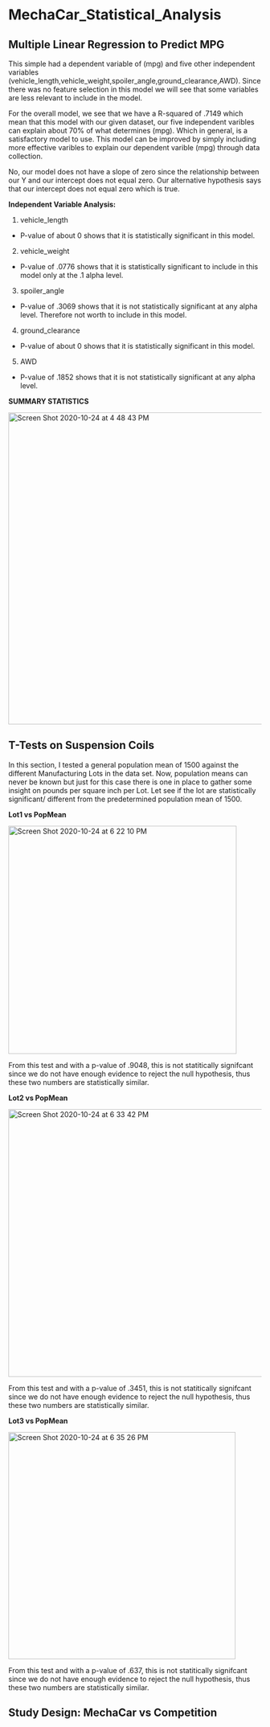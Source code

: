 # MechaCar_Statistical_Analysis

## Multiple Linear Regression to Predict MPG

This simple had a dependent variable of (mpg) and five other independent variables (vehicle_length,vehicle_weight,spoiler_angle,ground_clearance,AWD). Since there was no feature selection in this model we will see that some variables are less relevant to include in the model. 

For the overall model, we see that we have a R-squared of .7149 which mean that this model with our given dataset, our five independent varibles can explain about 70% of what determines (mpg). Which in general, is a satisfactory model to use. This model can be improved by simply including more effective varibles to explain our dependent varible (mpg) through data collection. 

No, our model does not have a slope of zero since the relationship between our Y and our intercept does not equal zero. Our alternative hypothesis says that our intercept does not equal zero which is true.  

**Independent Variable Analysis:**
1. vehicle_length
  - P-value of about 0 shows that it is statistically significant in this model.
2. vehicle_weight
  - P-value of .0776 shows that it is statistically significant to include in this model only at the .1 alpha level.
3. spoiler_angle
  - P-value of .3069 shows that it is not statistically significant at any alpha level. Therefore not worth to include in this model.
4. ground_clearance
  - P-value of about 0 shows that it is statistically significant in this model. 
5. AWD
  - P-value of .1852 shows that it is not statistically significant at any alpha level. 
  
**SUMMARY STATISTICS**


<img width="621" alt="Screen Shot 2020-10-24 at 4 48 43 PM" src="https://user-images.githubusercontent.com/67808057/97096144-c54d3980-161c-11eb-9e8b-055c204e669e.png">

  
## T-Tests on Suspension Coils

In this section, I tested a general population mean of 1500 against the different Manufacturing Lots in the data set. Now, population means can never be known but just for this case there is one in place to gather some insight on pounds per square inch per Lot. Let see if the lot are statistically significant/ different from the predetermined population mean of 1500. 

**Lot1 vs PopMean**


<img width="454" alt="Screen Shot 2020-10-24 at 6 22 10 PM" src="https://user-images.githubusercontent.com/67808057/97096876-59240300-1627-11eb-8f8b-6445a083d9bc.png">


From this test and with a p-value of .9048, this is not statitically signifcant since we do not have enough evidence to reject the null hypothesis, thus these two numbers are statistically similar. 


**Lot2 vs PopMean**

<img width="533" alt="Screen Shot 2020-10-24 at 6 33 42 PM" src="https://user-images.githubusercontent.com/67808057/97096893-9a1c1780-1627-11eb-874d-3453595a24b0.png">


From this test and with a p-value of .3451, this is not statitically signifcant since we do not have enough evidence to reject the null hypothesis, thus these two numbers are statistically similar. 


**Lot3 vs PopMean**

<img width="452" alt="Screen Shot 2020-10-24 at 6 35 26 PM" src="https://user-images.githubusercontent.com/67808057/97096898-c041b780-1627-11eb-8a26-581acb4b255f.png">


From this test and with a p-value of .637, this is not statitically signifcant since we do not have enough evidence to reject the null hypothesis, thus these two numbers are statistically similar. 

## Study Design: MechaCar vs Competition












  


  
